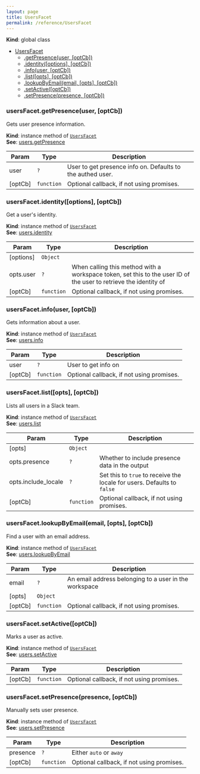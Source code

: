 ```yaml
---
layout: page
title: UsersFacet
permalink: /reference/UsersFacet
---
```

**Kind**: global class  

* [UsersFacet](#UsersFacet)
    * [.getPresence(user, [optCb])](#UsersFacet+getPresence)
    * [.identity([options], [optCb])](#UsersFacet+identity)
    * [.info(user, [optCb])](#UsersFacet+info)
    * [.list([opts], [optCb])](#UsersFacet+list)
    * [.lookupByEmail(email, [opts], [optCb])](#UsersFacet+lookupByEmail)
    * [.setActive([optCb])](#UsersFacet+setActive)
    * [.setPresence(presence, [optCb])](#UsersFacet+setPresence)

<a name="UsersFacet+getPresence"></a>

### usersFacet.getPresence(user, [optCb])
Gets user presence information.

**Kind**: instance method of <code>[UsersFacet](#UsersFacet)</code>  
**See**: [users.getPresence](https://api.slack.com/methods/users.getPresence)  

| Param | Type | Description |
| --- | --- | --- |
| user | <code>?</code> | User to get presence info on. Defaults to the authed user. |
| [optCb] | <code>function</code> | Optional callback, if not using promises. |

<a name="UsersFacet+identity"></a>

### usersFacet.identity([options], [optCb])
Get a user's identity.

**Kind**: instance method of <code>[UsersFacet](#UsersFacet)</code>  
**See**: [users.identity](https://api.slack.com/methods/users.identity)  

| Param | Type | Description |
| --- | --- | --- |
| [options] | <code>Object</code> |  |
| opts.user | <code>?</code> | When calling this method with a workspace token, set this to the user ID of the user to retrieve the identity of |
| [optCb] | <code>function</code> | Optional callback, if not using promises. |

<a name="UsersFacet+info"></a>

### usersFacet.info(user, [optCb])
Gets information about a user.

**Kind**: instance method of <code>[UsersFacet](#UsersFacet)</code>  
**See**: [users.info](https://api.slack.com/methods/users.info)  

| Param | Type | Description |
| --- | --- | --- |
| user | <code>?</code> | User to get info on |
| [optCb] | <code>function</code> | Optional callback, if not using promises. |

<a name="UsersFacet+list"></a>

### usersFacet.list([opts], [optCb])
Lists all users in a Slack team.

**Kind**: instance method of <code>[UsersFacet](#UsersFacet)</code>  
**See**: [users.list](https://api.slack.com/methods/users.list)  

| Param | Type | Description |
| --- | --- | --- |
| [opts] | <code>Object</code> |  |
| opts.presence | <code>?</code> | Whether to include presence data in the output |
| opts.include_locale | <code>?</code> | Set this to `true` to receive the locale for users. Defaults to `false` |
| [optCb] | <code>function</code> | Optional callback, if not using promises. |

<a name="UsersFacet+lookupByEmail"></a>

### usersFacet.lookupByEmail(email, [opts], [optCb])
Find a user with an email address.

**Kind**: instance method of <code>[UsersFacet](#UsersFacet)</code>  
**See**: [users.lookupByEmail](https://api.slack.com/methods/users.lookupByEmail)  

| Param | Type | Description |
| --- | --- | --- |
| email | <code>?</code> | An email address belonging to a user in the workspace |
| [opts] | <code>Object</code> |  |
| [optCb] | <code>function</code> | Optional callback, if not using promises. |

<a name="UsersFacet+setActive"></a>

### usersFacet.setActive([optCb])
Marks a user as active.

**Kind**: instance method of <code>[UsersFacet](#UsersFacet)</code>  
**See**: [users.setActive](https://api.slack.com/methods/users.setActive)  

| Param | Type | Description |
| --- | --- | --- |
| [optCb] | <code>function</code> | Optional callback, if not using promises. |

<a name="UsersFacet+setPresence"></a>

### usersFacet.setPresence(presence, [optCb])
Manually sets user presence.

**Kind**: instance method of <code>[UsersFacet](#UsersFacet)</code>  
**See**: [users.setPresence](https://api.slack.com/methods/users.setPresence)  

| Param | Type | Description |
| --- | --- | --- |
| presence | <code>?</code> | Either `auto` or `away` |
| [optCb] | <code>function</code> | Optional callback, if not using promises. |

